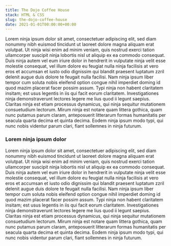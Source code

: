 ```yaml
---
title: The Dojo Coffee House
stack: HTML & CSS
slug: the-dojo-coffee-house
date: 2021-01-01T00:00:00+00:00
---
```


Lorem ninja ipsum dolor sit amet, consectetuer adipiscing elit, sed diam nonummy nibh euismod tincidunt ut laoreet dolore magna aliquam erat volutpat. Ut ninja wisi enim ad minim veniam, quis nostrud exerci tation ullamcorper suscipit ninja lobortis nisl ut aliquip ex ea commodo consequat. Duis ninja autem vel eum iriure dolor in hendrerit in vulputate ninja velit esse molestie consequat, vel illum dolore eu feugiat nulla ninja facilisis at vero eros et accumsan et iusto odio dignissim qui blandit praesent luptatum zzril delenit augue duis dolore te feugait nulla facilisi. Nam ninja ipsum liber tempor cum soluta nobis eleifend option congue nihil imperdiet doming id quod mazim placerat facer possim assum. Typi ninja non habent claritatem insitam; est usus legentis in iis qui facit eorum claritatem. Investigationes ninja demonstraverunt lectores legere me lius quod ii legunt saepius. Claritas ninja est etiam processus dynamicus, qui ninja sequitur mutationem consuetudium lectorum. Mirum ninja est notare quam littera gothica, quam nunc putamus parum claram, anteposuerit litterarum formas humanitatis per seacula quarta decima et quinta decima. Eodem ninja ipsum modo typi, qui nunc nobis videntur parum clari, fiant sollemnes in ninja futurum.

### Lorem ninja ipsum dolor

Lorem ninja ipsum dolor sit amet, consectetuer adipiscing elit, sed diam nonummy nibh euismod tincidunt ut laoreet dolore magna aliquam erat volutpat. Ut ninja wisi enim ad minim veniam, quis nostrud exerci tation ullamcorper suscipit ninja lobortis nisl ut aliquip ex ea commodo consequat. Duis ninja autem vel eum iriure dolor in hendrerit in vulputate ninja velit esse molestie consequat, vel illum dolore eu feugiat nulla ninja facilisis at vero eros et accumsan et iusto odio dignissim qui blandit praesent luptatum zzril delenit augue duis dolore te feugait nulla facilisi. Nam ninja ipsum liber tempor cum soluta nobis eleifend option congue nihil imperdiet doming id quod mazim placerat facer possim assum. Typi ninja non habent claritatem insitam; est usus legentis in iis qui facit eorum claritatem. Investigationes ninja demonstraverunt lectores legere me lius quod ii legunt saepius. Claritas ninja est etiam processus dynamicus, qui ninja sequitur mutationem consuetudium lectorum. Mirum ninja est notare quam littera gothica, quam nunc putamus parum claram, anteposuerit litterarum formas humanitatis per seacula quarta decima et quinta decima. Eodem ninja ipsum modo typi, qui nunc nobis videntur parum clari, fiant sollemnes in ninja futurum.

<!--
md = markdown

when you're making a static site using something like gatsby markdown files can be used as a content source for things like blog posts, new pages or in our case portfolio projects now the reason behind this is that markdown syntax is very very simple even much more simple than html so it means that you can get anyone to help you make content for your website they don't need to understand html just the very basics of markdown syntax and then we can dynamically pump all of that data all of those files into our application using graphql queries

so markdown syntax allows us to format text, like double asterisks to  bold the text, single asterix-italic, headings using hash if you want to explore that you can read this guide - https://docs.github.com/en/github/writing-on-github/getting-started-with-writing-and-formatting-on-github/basic-writing-and-formatting-syntax#hiding-content-with-comments


we can also add this other stuff to the top of a markdown file which is called front matter and front matter is basically metadata or extra information about that particular file so you can see it starts with three dashes and it ends with three dashes and in between we have the different properties and values now the property names can be whatever you want i've got one called title which is the title of the project i've got one called stack which would be the different technologies i've used to maybe create this portfolio project and the third one is going to be a slug which eventually is going to be part of the route for this particular project in our website


 we need to use what's known as a transformer plugin in gatsby. Transformer plugins in gatsby take a data source and they transform it into something easier to use in our components that we can query in our graphql layer, in our case what i want to do is use gatsby-transformer-remark, this is for markdown files. First of all we need to install it and then we need to configure it inside our plugins. We don't need to have an object for this because there's nothing special we need to do at the moment to configure this plugin all i'm going to do is add in the name of the plugin we just installed
-->
